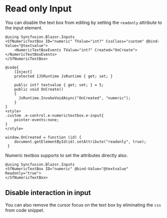 # Read only Input

You can disable the text box from editing by setting the `readonly` attribute to the input element.

```cshtml
@using Syncfusion.Blazor.Inputs
<SfNumericTextBox ID="numeric" TValue="int?" CssClass="custom" @bind-Value="@textvalue">
    <NumericTextBoxEvents TValue="int?" Created="OnCreate"></NumericTextBoxEvents>
</SfNumericTextBox>

@code{
    [Inject]
    protected IJSRuntime JsRuntime { get; set; }

    public int? textvalue { get; set; } = 5;
    public void OnCreate()
    {
      JsRuntime.InvokeVoidAsync("OnCreated", "numeric");
    }
}
<style>
.custom .e-control.e-numerictextbox.e-input{
    pointer-events:none;
}
</style>
```
```
window.OnCreated = function (id) { 
    document.getElementById(id).setAttribute("readonly", true); 
 } 
 ```
Numeric textbox supports to set the attributes directly also.

```cshtml
@using Syncfusion.Blazor.Inputs
<SfNumericTextBox ID="numeric" @bind-Value="@textvalue" Readonly="true">
</SfNumericTextBox>
```

## Disable interaction in input

You can also remove the cursor focus on the text box by eliminating the `css` from code snippet.